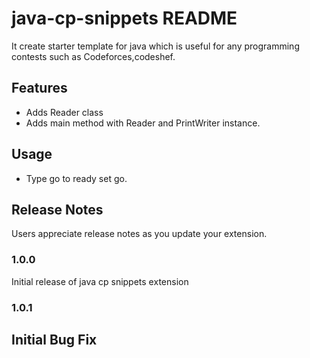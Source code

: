 # java-cp-snippets README

It create starter template for java which is useful for any programming contests such as Codeforces,codeshef.

## Features

- Adds Reader class 
- Adds main method with Reader and PrintWriter instance.

## Usage 

- Type go to ready set go. 

## Release Notes

Users appreciate release notes as you update your extension.

### 1.0.0

Initial release of java cp snippets extension

### 1.0.1 

Initial Bug Fix 
-----------------------------------------------------------------------------------------------------------
<!-- * [Visual Studio Code's Markdown Support](http://code.visualstudio.com/docs/languages/markdown) -->
<!-- * [Markdown Syntax Reference](https://help.github.com/articles/markdown-basics/) -->

<!-- **Enjoy!** -->
